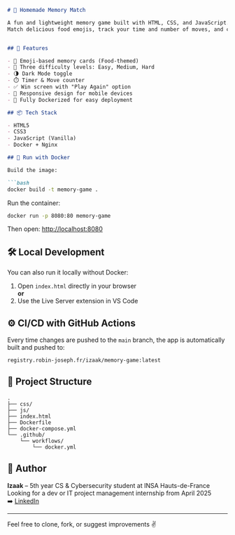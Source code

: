
```markdown
# 🍕 Homemade Memory Match

A fun and lightweight memory game built with HTML, CSS, and JavaScript.  
Match delicious food emojis, track your time and number of moves, and challenge yourself with multiple difficulty levels!


## 🧠 Features

- 🍔 Emoji-based memory cards (Food-themed)
- 🧩 Three difficulty levels: Easy, Medium, Hard
- 🌗 Dark Mode toggle
- ⏱️ Timer & Move counter
- ✅ Win screen with "Play Again" option
- 📱 Responsive design for mobile devices
- 🐳 Fully Dockerized for easy deployment

## 📦 Tech Stack

- HTML5
- CSS3
- JavaScript (Vanilla)
- Docker + Nginx

## 🐳 Run with Docker

Build the image:

```bash
docker build -t memory-game .
```

Run the container:

```bash
docker run -p 8080:80 memory-game
```

Then open: [http://localhost:8080](http://localhost:8080)

## 🛠️ Local Development

You can also run it locally without Docker:

1. Open `index.html` directly in your browser  
**or**
2. Use the Live Server extension in VS Code

## ⚙️ CI/CD with GitHub Actions

Every time changes are pushed to the `main` branch, the app is automatically built and pushed to:

```
registry.robin-joseph.fr/izaak/memory-game:latest
```

## 📁 Project Structure

```
.
├── css/
├── js/
├── index.html
├── Dockerfile
├── docker-compose.yml
└── .github/
    └── workflows/
        └── docker.yml
```


## 🙌 Author

**Izaak** – 5th year CS & Cybersecurity student at INSA Hauts-de-France  
Looking for a dev or IT project management internship from April 2025  
➡️ [LinkedIn](https://linkedin.com/in/votre-lien)

---

Feel free to clone, fork, or suggest improvements ✌️  